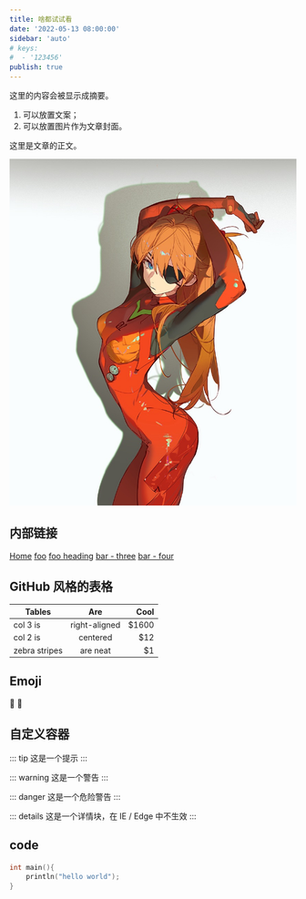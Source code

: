 ```yaml
---
title: 啥都试试看
date: '2022-05-13 08:00:00'
sidebar: 'auto'
# keys:
#  - '123456'
publish: true
---
```



这里的内容会被显示成摘要。

1. 可以放置文案；
2. 可以放置图片作为文章封面。

<!-- more -->

这里是文章的正文。

![asuka](./images/asuka.png)







## 内部链接

[Home](/) <!-- 跳转到根部的 README.md -->
[foo](/foo/) <!-- 跳转到 foo 文件夹的 index.html -->
[foo heading](./#heading) <!-- 跳转到 foo/index.html 的特定标题位置 -->
[bar - three](../bar/three.md) <!-- 具体文件可以使用 .md 结尾（推荐） -->
[bar - four](../bar/four.html) <!-- 也可以用 .html -->

## GitHub 风格的表格

| Tables        |      Are      |  Cool |
| ------------- | :-----------: | ----: |
| col 3 is      | right-aligned | $1600 |
| col 2 is      |   centered    |   $12 |
| zebra stripes |   are neat    |    $1 |

## Emoji

:tada: :100:

## 自定义容器

::: tip
这是一个提示
:::

::: warning
这是一个警告
:::

::: danger
这是一个危险警告
:::

::: details
这是一个详情块，在 IE / Edge 中不生效
:::

## code

```c
int main(){
	println("hello world");
}
```